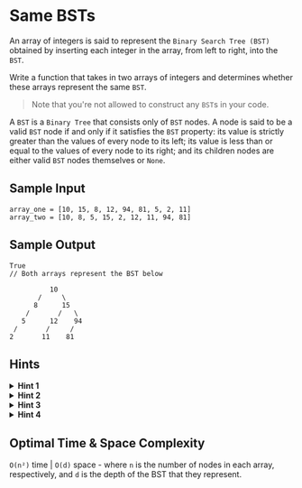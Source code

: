 # Same BSTs

An array of integers is said to represent the `Binary Search Tree (BST)` obtained by inserting each integer in the array, from left to right, into the `BST`.

Write a function that takes in two arrays of integers and determines whether these arrays represent the same `BST`.

> Note that you're not allowed to construct any `BST`s in your code.

A `BST` is a `Binary Tree` that consists only of `BST` nodes. A node is said to be a valid `BST` node if and only if it satisfies the `BST` property: its value is strictly greater than the values of every node to its left; its value is less than or equal to the values of every node to its right; and its children nodes are either valid `BST` nodes themselves or `None`.

## Sample Input

```plaintext
array_one = [10, 15, 8, 12, 94, 81, 5, 2, 11]
array_two = [10, 8, 5, 15, 2, 12, 11, 94, 81]
```

## Sample Output

```plaintext
True 
// Both arrays represent the BST below

          10
       /     \
      8      15
    /       /   \
   5      12    94
 /       /     /
2       11    81

```

## Hints

<details>
<summary><b>Hint 1</b></summary>

You can immediately conclude that the input arrays don't represent the same `BST` if their first values aren't equal to each other, since their first values represent the root of the `BST`. Similarly, you can conclude this if their lengths are different. If their first values are equal to each other and their lengths are the same, what should your next step be?

</details>

<details>
<summary><b>Hint 2</b></summary>

Given an array of integers, all of the values in the array that are smaller than the first value in the array are located in the left subtree of the `BST` that the array represents, and all of the values in the array that are greater than or equal to the first value in the array are located in the right subtree of the `BST` that the array represents. Use this fact and Hint #1 to recursively determine whether all subtrees in the `BST`s represented by the arrays are equal to each other.

</details>

<details>
<summary><b>Hint 3</b></summary>

Write a recursive function that takes in two arrays of integers. If the first values of the arrays aren't equal to each other or if the arrays don't have the same length, the arrays don't represent the same `BST`. If the first values and lengths are equal to each other, respectively, perform the following actions on both arrays: gather all integers that are smaller than the first integer; these form a new array that represents the left subtree of the relevant `BST`; gather all integers that are greater than or equal to the first integer; these form a new array that represents the right subtree of the relevant `BST`. Call the recursive function twice: once with the two left-subtree arrays and once with the two right-subtree arrays.

</details>

<details>
<summary><b>Hint 4</b></summary>

Do you actually need to create all of the auxiliary arrays mentioned in `Hint #3`?

</details>

## Optimal Time & Space Complexity

`O(n²)` time | `O(d)` space - where `n` is the number of nodes in each array, respectively, and `d` is the depth of the BST that they represent.
